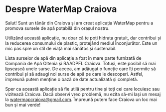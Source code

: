 # Despre WaterMap Craiova

Salut! Sunt un tânăr din Craiova și am creat aplicația WaterMap pentru a promova sursele de apă potabilă din orașul nostru. 

Utilizând această aplicație, nu doar că te poți hidrata gratuit, dar contribui și la reducerea consumului de plastic, protejând mediul înconjurător. Este un mic pas spre un stil de viață mai sănătos și sustenabil.

Lista surselor de apă din aplicație a fost în mare parte furnizată de Compania de Apă Oltenia și RAADPFL Craiova. Totuși, este posibil să mai lipsească unele surse. De aceea, am adăugat o funcție care îți permite să contribui și să adaugi noi surse de apă pe care le descoperi. Astfel, împreună putem menține o bază de date actualizată și completă.

Sper ca această aplicație să fie utilă pentru tine și toți cei care locuiesc sau vizitează Craiova. Dacă observi vreo problemă, nu ezita să-mi lași un mesaj la watermapcraiova@gmail.com. Împreună putem face Craiova un loc mai bun și mai verde!
